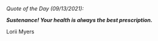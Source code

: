 *Quote of the Day (09/13/2021):*

_**Sustenance! Your health is always the best prescription.**_

Lorii Myers